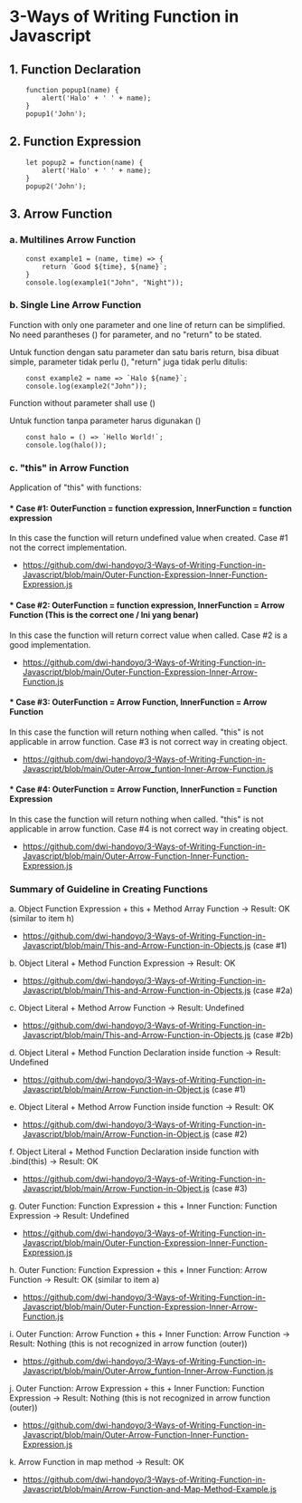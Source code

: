 # 3-Ways of Writing Function in Javascript

## 1. Function Declaration

        function popup1(name) {
            alert('Halo' + ' ' + name);
        }
        popup1('John');

## 2. Function Expression

        let popup2 = function(name) {
            alert('Halo' + ' ' + name);
        }
        popup2('John');

## 3. Arrow Function

### a. Multilines Arrow Function

        const example1 = (name, time) => {
            return `Good ${time}, ${name}`;
        } 
        console.log(example1("John", "Night"));

### b. Single Line Arrow Function

Function with only one parameter and one line of return can be simplified. No need parantheses () for parameter, and no "return" to be stated.

Untuk function dengan satu parameter dan satu baris return, bisa dibuat simple, parameter tidak perlu (), "return" juga tidak perlu ditulis:

        const example2 = name => `Halo ${name}`;
        console.log(example2("John"));

Function without parameter shall use ()
   
Untuk function tanpa parameter harus digunakan ()

        const halo = () => `Hello World!`;
        console.log(halo());
 
### c. "this" in Arrow Function
    
Application of "this" with functions:
    
#### * Case #1: OuterFunction = function expression, InnerFunction = function expression
      
In this case the function will return undefined value when created. Case #1 not the correct implementation. 
      
* https://github.com/dwi-handoyo/3-Ways-of-Writing-Function-in-Javascript/blob/main/Outer-Function-Expression-Inner-Function-Expression.js
      
#### * Case #2: OuterFunction = function expression, InnerFunction = Arrow Function (This is the correct one / Ini yang benar)
   
In this case the function will return correct value when called. Case #2 is a good implementation.
   
* https://github.com/dwi-handoyo/3-Ways-of-Writing-Function-in-Javascript/blob/main/Outer-Function-Expression-Inner-Arrow-Function.js
   
#### * Case #3: OuterFunction = Arrow Function, InnerFunction = Arrow Function
   
In this case the function will return nothing when called. "this" is not applicable in arrow function. Case #3 is not correct way in creating object.
  
* https://github.com/dwi-handoyo/3-Ways-of-Writing-Function-in-Javascript/blob/main/Outer-Arrow_funtion-Inner-Arrow-Function.js
  
#### * Case #4: OuterFunction = Arrow Function, InnerFunction = Function Expression

In this case the function will return nothing when called. "this" is not applicable in arrow function. Case #4 is not correct way in creating object.
    
* https://github.com/dwi-handoyo/3-Ways-of-Writing-Function-in-Javascript/blob/main/Outer-Arrow-Function-Inner-Function-Expression.js

### Summary of Guideline in Creating Functions

a. Object Function Expression + this + Method Array Function -> Result: OK (similar to item h)

   * https://github.com/dwi-handoyo/3-Ways-of-Writing-Function-in-Javascript/blob/main/This-and-Arrow-Function-in-Objects.js (case #1)

b. Object Literal + Method Function Expression -> Result: OK

   * https://github.com/dwi-handoyo/3-Ways-of-Writing-Function-in-Javascript/blob/main/This-and-Arrow-Function-in-Objects.js (case #2a)

c. Object Literal + Method Arrow Function -> Result: Undefined 

   * https://github.com/dwi-handoyo/3-Ways-of-Writing-Function-in-Javascript/blob/main/This-and-Arrow-Function-in-Objects.js (case #2b)

d. Object Literal + Method Function Declaration inside function -> Result: Undefined

   * https://github.com/dwi-handoyo/3-Ways-of-Writing-Function-in-Javascript/blob/main/Arrow-Function-in-Object.js (case #1)

e. Object Literal + Method Arrow Function inside function -> Result: OK

   * https://github.com/dwi-handoyo/3-Ways-of-Writing-Function-in-Javascript/blob/main/Arrow-Function-in-Object.js (case #2)

f. Object Literal + Method Function Declaration inside function with .bind(this) -> Result: OK
 
   * https://github.com/dwi-handoyo/3-Ways-of-Writing-Function-in-Javascript/blob/main/Arrow-Function-in-Object.js (case #3)

g. Outer Function: Function Expression + this + Inner Function: Function Expression -> Result: Undefined

   * https://github.com/dwi-handoyo/3-Ways-of-Writing-Function-in-Javascript/blob/main/Outer-Function-Expression-Inner-Function-Expression.js

h. Outer Function: Function Expression + this + Inner Function: Arrow Function -> Result: OK (similar to item a)

   * https://github.com/dwi-handoyo/3-Ways-of-Writing-Function-in-Javascript/blob/main/Outer-Function-Expression-Inner-Arrow-Function.js

i. Outer Function: Arrow Function + this + Inner Function: Arrow Function -> Result: Nothing (this is not recognized in arrow function (outer))

   * https://github.com/dwi-handoyo/3-Ways-of-Writing-Function-in-Javascript/blob/main/Outer-Arrow_funtion-Inner-Arrow-Function.js

j. Outer Function: Arrow Expression + this + Inner Function: Function Expression -> Result: Nothing (this is not recognized in arrow function (outer))

   * https://github.com/dwi-handoyo/3-Ways-of-Writing-Function-in-Javascript/blob/main/Outer-Arrow-Function-Inner-Function-Expression.js

k. Arrow Function in map method -> Result: OK

   * https://github.com/dwi-handoyo/3-Ways-of-Writing-Function-in-Javascript/blob/main/Arrow-Function-and-Map-Method-Example.js













